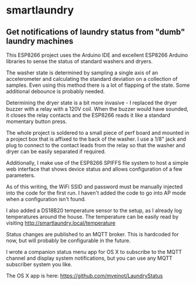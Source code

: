 # smartlaundry
## Get notifications of laundry status from "dumb" laundry machines

This ESP8266 project uses the Arduino IDE and excellent ESP8266 Arduino libraries to sense the status of standard washers and dryers.

The washer state is determined by sampling a single axis of an accelerometer and calculating the standard deviation on a collection of samples. Even using this method there is a lot of flapping of the state. Some additional debounce is probably needed.

Determining the dryer state is a bit more invasive - I replaced the dryer buzzer with a relay with a 120V coil. When the buzzer would have sounded, it closes the relay contacts and the ESP8266 reads it like a standard momentary button press.

The whole project is soldered to a small piece of perf board and mounted in a project box that is affixed to the back of the washer. I use a 1/8" jack and plug to connect to the contact leads from the relay so that the washer and dryer can be easily separated if required.

Additionally, I make use of the ESP8266 SPIFFS file system to host a simple web interface that shows device status and allows configuration of a few parameters.

As of this writing, the WiFi SSID and password must be manually injected into the code for the first run. I haven't added the code to go into AP mode when a configuration isn't found.

I also added a DS18B20 temperature sensor to the setup, as I already log temperatures around the house. The temperature can be easily read by visiting http://smartlaundry.local/temperature

Status changes are published to an MQTT broker. This is hardcoded for now, but will probably be configurable in the future.

I wrote a companion status menu app for OS X to subscribe to the MQTT channel and display system notifications, but you can use any MQTT subscriber system you like.

The OS X app is here: https://github.com/mveinot/LaundryStatus
